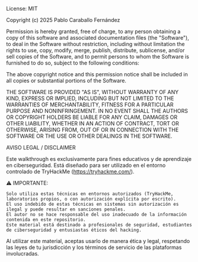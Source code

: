 License: MIT

Copyright (c) 2025 Pablo Caraballo Fernández

Permission is hereby granted, free of charge, to any person obtaining a copy of this software and associated documentation files (the "Software"), to deal in the Software without restriction, including without limitation the rights to use, copy, modify, merge, publish, distribute, sublicense, and/or sell copies of the Software, and to permit persons to whom the Software is furnished to do so, subject to the following conditions:

The above copyright notice and this permission notice shall be included in all copies or substantial portions of the Software.

THE SOFTWARE IS PROVIDED "AS IS", WITHOUT WARRANTY OF ANY KIND, EXPRESS OR IMPLIED, INCLUDING BUT NOT LIMITED TO THE WARRANTIES OF MERCHANTABILITY, FITNESS FOR A PARTICULAR PURPOSE AND NONINFRINGEMENT. IN NO EVENT SHALL THE AUTHORS OR COPYRIGHT HOLDERS BE LIABLE FOR ANY CLAIM, DAMAGES OR OTHER LIABILITY, WHETHER IN AN ACTION OF CONTRACT, TORT OR OTHERWISE, ARISING FROM, OUT OF OR IN CONNECTION WITH THE SOFTWARE OR THE USE OR OTHER DEALINGS IN THE SOFTWARE.

AVISO LEGAL / DISCLAIMER

Este walkthrough es exclusivamente para fines educativos y de aprendizaje en ciberseguridad. Está diseñado para ser utilizado en el entorno controlado de TryHackMe (https://tryhackme.com/).

⚠️ IMPORTANTE:

    Solo utiliza estas técnicas en entornos autorizados (TryHackMe, laboratorios propios, o con autorización explícita por escrito).
    El uso indebido de estas técnicas en sistemas sin autorización es ilegal y puede resultar en sanciones penales.
    El autor no se hace responsable del uso inadecuado de la información contenida en este repositorio.
    Este material está destinado a profesionales de seguridad, estudiantes de ciberseguridad y entusiastas éticos del hacking.

Al utilizar este material, aceptas usarlo de manera ética y legal, respetando las leyes de tu jurisdicción y los términos de servicio de las plataformas involucradas.
